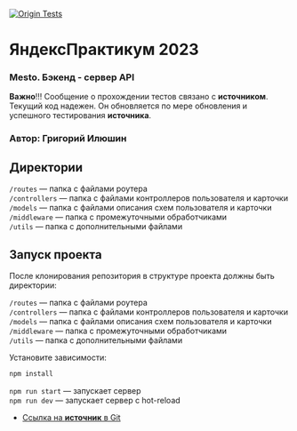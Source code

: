 [![Origin Tests](https://github.com/IlushinGL/express-mesto-gha/actions/workflows/tests-14-sprint.yml/badge.svg)](https://github.com/IlushinGL/express-mesto-gha/actions/workflows/tests-14-sprint.yml)

# ЯндексПрактикум 2023
### Mesto. Бэкенд - сервер API
**Важно**!!! Сообщение о прохождении тестов связано с **источником**.
Текущий код надежен. Он обновляется по мере обновления и успешного тестирования **источника**.
### Автор: Григорий Илюшин


## Директории

`/routes` — папка с файлами роутера  
`/controllers` — папка с файлами контроллеров пользователя и карточки   
`/models` — папка с файлами описания схем пользователя и карточки  
`/middleware` — папка с промежуточными обработчиками  
`/utils` — папка с дополнительными файлами 

## Запуск проекта
После клонирования репозитория в структуре проекта должны быть директории:

`/routes` — папка с файлами роутера  
`/controllers` — папка с файлами контроллеров пользователя и карточки   
`/models` — папка с файлами описания схем пользователя и карточки  
`/middleware` — папка с промежуточными обработчиками  
`/utils` — папка с дополнительными файлами 

Установите зависимости:

```bash
npm install
```

`npm run start` — запускает сервер   
`npm run dev` — запускает сервер с hot-reload

* [Cсылка на **источник** в Git](https://github.com/IlushinGL/express-mesto-gha)

